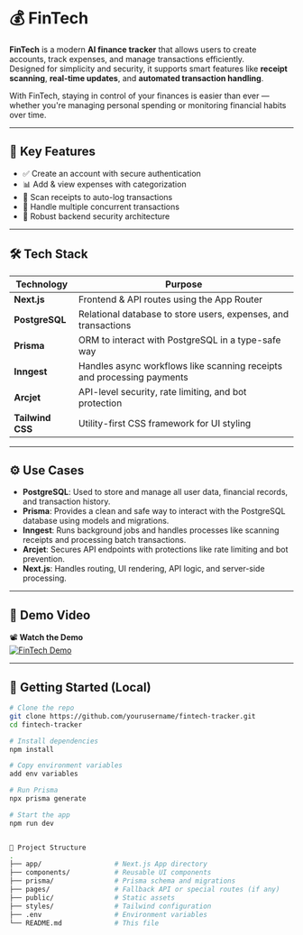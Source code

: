 # 💰 FinTech 

**FinTech** is a modern **AI finance tracker** that allows users to create accounts, track expenses, and manage transactions efficiently.  
Designed for simplicity and security, it supports smart features like **receipt scanning**, **real-time updates**, and **automated transaction handling**.

With FinTech, staying in control of your finances is easier than ever — whether you're managing personal spending or monitoring financial habits over time.

---

## 🔑 Key Features

- ✅ Create an account with secure authentication  
- 📊 Add & view expenses with categorization  
- 🧾 Scan receipts to auto-log transactions  
- 🔁 Handle multiple concurrent transactions  
- 🔐 Robust backend security architecture  

---

## 🛠️ Tech Stack

| Technology      | Purpose                                                                 |
|-----------------|-------------------------------------------------------------------------|
| **Next.js**     | Frontend & API routes using the App Router                              |
| **PostgreSQL**  | Relational database to store users, expenses, and transactions          |
| **Prisma**      | ORM to interact with PostgreSQL in a type-safe way                      |
| **Inngest**     | Handles async workflows like scanning receipts and processing payments  |
| **Arcjet**      | API-level security, rate limiting, and bot protection                   |
| **Tailwind CSS**| Utility-first CSS framework for UI styling                              |

---

## ⚙️ Use Cases

- **PostgreSQL**: Used to store and manage all user data, financial records, and transaction history.
- **Prisma**: Provides a clean and safe way to interact with the PostgreSQL database using models and migrations.
- **Inngest**: Runs background jobs and handles processes like scanning receipts and processing batch transactions.
- **Arcjet**: Secures API endpoints with protections like rate limiting and bot prevention.
- **Next.js**: Handles routing, UI rendering, API logic, and server-side processing.

---

## 🎥 Demo Video

📽️ **Watch the Demo**  
[![FinTech Demo](https://img.youtube.com/vi/YOUR_VIDEO_ID/0.jpg)](https://www.youtube.com/watch?v=YOUR_VIDEO_ID)

---

## 🚀 Getting Started (Local)

```bash
# Clone the repo
git clone https://github.com/yourusername/fintech-tracker.git
cd fintech-tracker

# Install dependencies
npm install

# Copy environment variables
add env variables

# Run Prisma
npx prisma generate

# Start the app
npm run dev


📁 Project Structure
.
├── app/                  # Next.js App directory
├── components/           # Reusable UI components
├── prisma/               # Prisma schema and migrations
├── pages/                # Fallback API or special routes (if any)
├── public/               # Static assets
├── styles/               # Tailwind configuration
├── .env                  # Environment variables
└── README.md             # This file

